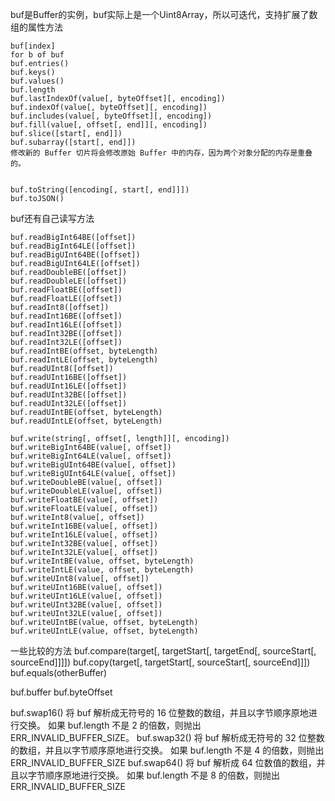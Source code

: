 buf是Buffer的实例，buf实际上是一个Uint8Array，所以可迭代，支持扩展了数组的属性方法
```
buf[index]
for b of buf
buf.entries()
buf.keys()
buf.values()
buf.length
buf.lastIndexOf(value[, byteOffset][, encoding])
buf.indexOf(value[, byteOffset][, encoding])
buf.includes(value[, byteOffset][, encoding])
buf.fill(value[, offset[, end]][, encoding])
buf.slice([start[, end]])
buf.subarray([start[, end]])
修改新的 Buffer 切片将会修改原始 Buffer 中的内存，因为两个对象分配的内存是重叠的。


buf.toString([encoding[, start[, end]]])
buf.toJSON()
```
buf还有自己读写方法
```
buf.readBigInt64BE([offset])
buf.readBigInt64LE([offset])
buf.readBigUInt64BE([offset])
buf.readBigUInt64LE([offset])
buf.readDoubleBE([offset])
buf.readDoubleLE([offset])
buf.readFloatBE([offset])
buf.readFloatLE([offset])
buf.readInt8([offset])
buf.readInt16BE([offset])
buf.readInt16LE([offset])
buf.readInt32BE([offset])
buf.readInt32LE([offset])
buf.readIntBE(offset, byteLength)
buf.readIntLE(offset, byteLength)
buf.readUInt8([offset])
buf.readUInt16BE([offset])
buf.readUInt16LE([offset])
buf.readUInt32BE([offset])
buf.readUInt32LE([offset])
buf.readUIntBE(offset, byteLength)
buf.readUIntLE(offset, byteLength)
```
```
buf.write(string[, offset[, length]][, encoding])
buf.writeBigInt64BE(value[, offset])
buf.writeBigInt64LE(value[, offset])
buf.writeBigUInt64BE(value[, offset])
buf.writeBigUInt64LE(value[, offset])
buf.writeDoubleBE(value[, offset])
buf.writeDoubleLE(value[, offset])
buf.writeFloatBE(value[, offset])
buf.writeFloatLE(value[, offset])
buf.writeInt8(value[, offset])
buf.writeInt16BE(value[, offset])
buf.writeInt16LE(value[, offset])
buf.writeInt32BE(value[, offset])
buf.writeInt32LE(value[, offset])
buf.writeIntBE(value, offset, byteLength)
buf.writeIntLE(value, offset, byteLength)
buf.writeUInt8(value[, offset])
buf.writeUInt16BE(value[, offset])
buf.writeUInt16LE(value[, offset])
buf.writeUInt32BE(value[, offset])
buf.writeUInt32LE(value[, offset])
buf.writeUIntBE(value, offset, byteLength)
buf.writeUIntLE(value, offset, byteLength)
```

一些比较的方法
buf.compare(target[, targetStart[, targetEnd[, sourceStart[, sourceEnd]]]])
buf.copy(target[, targetStart[, sourceStart[, sourceEnd]]])
buf.equals(otherBuffer)

buf.buffer
buf.byteOffset

buf.swap16()
将 buf 解析成无符号的 16 位整数的数组，并且以字节顺序原地进行交换。 如果 buf.length 不是 2 的倍数，则抛出 ERR_INVALID_BUFFER_SIZE。
buf.swap32()
将 buf 解析成无符号的 32 位整数的数组，并且以字节顺序原地进行交换。 如果 buf.length 不是 4 的倍数，则抛出 ERR_INVALID_BUFFER_SIZE
buf.swap64()
将 buf 解析成 64 位数值的数组，并且以字节顺序原地进行交换。 如果 buf.length 不是 8 的倍数，则抛出 ERR_INVALID_BUFFER_SIZE